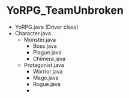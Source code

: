 # YoRPG_TeamUnbroken
* YoRPG.java (Driver class)
* Character.java
  * Monster.java 
    * Boss.java
    * Plague.java
    * Chimera.java
  * Protagonist.java
    * Warrior.java
    * Mage.java
    * Rogue.java
    *
